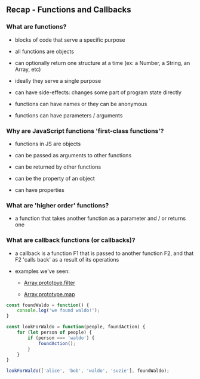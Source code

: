 ## Recap - Functions and Callbacks

### What are functions?

- blocks of code that serve a specific purpose

- all functions are objects

- can optionally return one structure at a time (ex: a
  Number, a String, an Array, etc)

- ideally they serve a single purpose

- can have side-effects: changes some part of program
  state directly

- functions can have names or they can be anonymous

- functions can have parameters / arguments

### Why are JavaScript functions 'first-class functions'?

- functions in JS are objects

- can be passed as arguments to other functions

- can be returned by other functions

- can be the property of an object

- can have properties

### What are 'higher order' functions?

- a function that takes another function as a parameter
  and / or returns one

### What are callback functions (or callbacks)?

- a callback is a function F1 that is passed to another
  function F2, and that F2 'calls back' as a result of its
  operations

- examples we've seen:

    - [Array.prototpye.filter](https://developer.mozilla.org/en-US/docs/Web/JavaScript/Reference/Global_Objects/Array/filter)

    - [Array.prototype.map](https://developer.mozilla.org/en-US/docs/Web/JavaScript/Reference/Global_Objects/Array/map)

```js
const foundWaldo = function() {
    console.log('we found waldo!');
}

const lookForWaldo = function(people, foundAction) {
    for (let person of people) {
        if (person === 'waldo') {
            foundAction();
        }
    }
}

lookForWaldo(['alice', 'bob', 'waldo', 'suzie'], foundWaldo);
```








